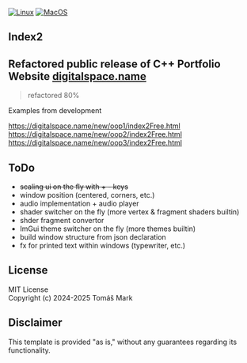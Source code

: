 [![Linux](https://github.com/tomasmark79/index2Free/actions/workflows/linux.yml/badge.svg)](https://github.com/tomasmark79/index2Free/actions/workflows/linux.yml)
[![MacOS](https://github.com/tomasmark79/index2Free/actions/workflows/macos.yml/badge.svg)](https://github.com/tomasmark79/index2Free/actions/workflows/macos.yml)
<!-- [![Windows](https://github.com/tomasmark79/index2Free/actions/workflows/windows.yml/badge.svg)](https://github.com/tomasmark79/index2Free/actions/workflows/windows.yml)   -->

## Index2

## Refactored public release of C++ Portfolio Website [digitalspace.name](https://digitalspace.name/new/index.html)  

>refactored 80%

Examples from development 

https://digitalspace.name/new/oop1/index2Free.html
https://digitalspace.name/new/oop2/index2Free.html
https://digitalspace.name/new/oop3/index2Free.html

## ToDo
 
- ~~scaling ui on the fly with + - keys~~
- window position (centered, corners, etc.)
- audio implementation + audio player
- shader switcher on the fly (more vertex & fragment shaders builtin)
- shder fragment convertor
- ImGui theme switcher on the fly (more themes builtin)
- build window structure from json declaration
- fx for printed text within windows (typewriter, etc.)

## License

MIT License  
Copyright (c) 2024-2025 Tomáš Mark

## Disclaimer

This template is provided "as is," without any guarantees regarding its functionality.